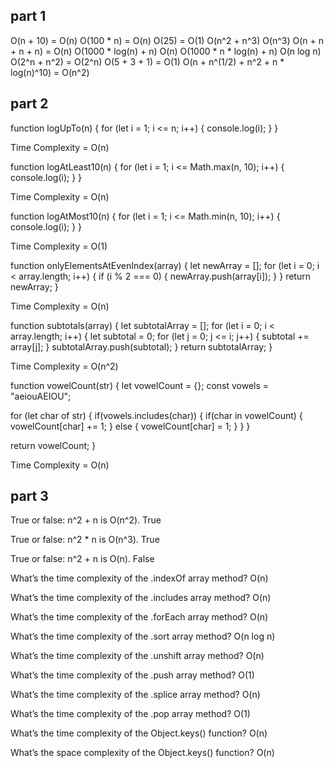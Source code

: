 ## part 1

O(n + 10) = O(n)
O(100 * n) = O(n)
O(25) = O(1)
O(n^2 + n^3) O(n^3)
O(n + n + n + n) = O(n)
O(1000 * log(n) + n) O(n)
O(1000 * n * log(n) + n) O(n log n)
O(2^n + n^2) = O(2^n)
O(5 + 3 + 1) = O(1)
O(n + n^(1/2) + n^2 + n * log(n)^10) = O(n^2)

## part 2

function logUpTo(n) {
  for (let i = 1; i <= n; i++) {
    console.log(i);
  }
}

Time Complexity = O(n)

function logAtLeast10(n) {
  for (let i = 1; i <= Math.max(n, 10); i++) {
    console.log(i);
  }
}

Time Complexity = O(n)

function logAtMost10(n) {
  for (let i = 1; i <= Math.min(n, 10); i++) {
    console.log(i);
  }
}

Time Complexity = O(1)

function onlyElementsAtEvenIndex(array) {
  let newArray = [];
  for (let i = 0; i < array.length; i++) {
    if (i % 2 === 0) {
      newArray.push(array[i]);
    }
  }
  return newArray;
}

Time Complexity = O(n)

function subtotals(array) {
  let subtotalArray = [];
  for (let i = 0; i < array.length; i++) {
    let subtotal = 0;
    for (let j = 0; j <= i; j++) {
      subtotal += array[j];
    }
    subtotalArray.push(subtotal);
  }
  return subtotalArray;
}

Time Complexity = O(n^2)

function vowelCount(str) {
  let vowelCount = {};
  const vowels = "aeiouAEIOU";

  for (let char of str) {
    if(vowels.includes(char)) {
      if(char in vowelCount) {
        vowelCount[char] += 1;
      } else {
        vowelCount[char] = 1;
      }
    }
  }

  return vowelCount;
}

Time Complexity = O(n)

## part 3

True or false: n^2 + n is O(n^2).
True

True or false: n^2 * n is O(n^3). 
True

True or false: n^2 + n is O(n). 
False

What’s the time complexity of the .indexOf array method?
O(n)

What’s the time complexity of the .includes array method? 
O(n)

What’s the time complexity of the .forEach array method? 
O(n)

What’s the time complexity of the .sort array method? 
O(n log n)

What’s the time complexity of the .unshift array method? 
O(n)

What’s the time complexity of the .push array method? 
O(1)

What’s the time complexity of the .splice array method? 
O(n)

What’s the time complexity of the .pop array method? 
O(1)

What’s the time complexity of the Object.keys() function? 
O(n)

What’s the space complexity of the Object.keys() function? 
O(n)